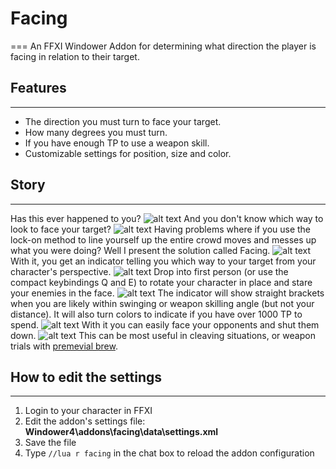 # Facing
===
An FFXI Windower Addon for determining what direction the player is facing in relation to their target.

## Features
---
* The direction you must turn to face your target.
* How many degrees you must turn.
* If you have enough TP to use a weapon skill.
* Customizable settings for position, size and color.

## Story
---
Has this ever happened to you?
![alt text](http://ffxi.zeroserenity.com/Facing/Surrounded.png)
And you don't know which way to look to face your target?
![alt text](http://ffxi.zeroserenity.com/Facing/YouCannotSee.png)
Having problems where if you use the lock-on method to line yourself up the entire crowd moves and messes up what you were doing? Well I present the solution called Facing.
![alt text](http://ffxi.zeroserenity.com/Facing/SurroundedWithFacing.png)
With it, you get an indicator telling you which way to your target from your character's perspective.
![alt text](http://ffxi.zeroserenity.com/Facing/FacingOff.png)
Drop into first person (or use the compact keybindings Q and E) to rotate your character in place and stare your enemies in the face.
![alt text](http://ffxi.zeroserenity.com/Facing/NotEnoughTP.png)
The indicator will show straight brackets when you are likely within swinging or weapon skilling angle (but not your distance). It will also turn colors to indicate if you have over 1000 TP to spend.
![alt text](http://ffxi.zeroserenity.com/Facing/EnoughTP.png)
With it you can easily face your opponents and shut them down.
![alt text](http://ffxi.zeroserenity.com/Facing/CorpsePile.png)
This can be most useful in cleaving situations, or weapon trials with [premevial brew](https://www.bg-wiki.com/ffxi/Primeval_Brew).

## How to edit the settings
---
1. Login to your character in FFXI
2. Edit the addon's settings file: **Windower4\addons\facing\data\settings.xml**
3. Save the file
4. Type ```//lua r facing``` in the chat box to reload the addon configuration